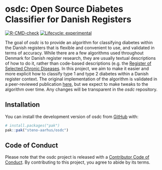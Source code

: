 # osdc: Open Source Diabetes Classifier for Danish Registers

<!-- badges: start -->

[![R-CMD-check](https://github.com/steno-aarhus/osdc/actions/workflows/R-CMD-check.yaml/badge.svg)](https://github.com/steno-aarhus/osdc/actions/workflows/R-CMD-check.yaml)
[![Lifecycle: experimental](https://img.shields.io/badge/lifecycle-experimental-orange.svg)](https://lifecycle.r-lib.org/articles/stages.html#experimental)
<!-- badges: end -->

The goal of *osdc* is to provide an algorithm for classifying diabetes
within the Danish registers that is flexible and convenient to use, and
validated in terms of accuracy. While there are a few algorithms used
throughout Denmark for Danish register research, they are usually
textual descriptions of how to do it, rather than code-based
descriptions (e.g. the [Register of Selected Chronic
Diseases](https://www.esundhed.dk/-/media/Files/Publikationer/Emner/Operationer-og-diagnoser/Udvalgte-kroniske-sygdomme-svaere-psykiske-lidelser/Algoritmer-for-Udvalgte-Kroniske-Sygdomme-og-svre-psykiske-lidelser-RUKS-2022.ashx).
In this project, we aim to make it easier and more explicit how to
classify type 1 and type 2 diabetes within a Danish register context.
The original implementation of the algorithm is validated in a
peer-reviewed publication [here](https://doi.org/10.2147/clep.s407019),
but we expect to make tweaks to the algorithm over time. Any changes
will be transparent in the *osdc* repository.

## Installation

You can install the development version of osdc from
[GitHub](https://github.com/) with:

``` r
# install.packages("pak")
pak::pak("steno-aarhus/osdc")
```

## Code of Conduct

Please note that the osdc project is released with a [Contributor Code
of
Conduct](https://contributor-covenant.org/version/2/1/CODE_OF_CONDUCT.html).
By contributing to this project, you agree to abide by its terms.

